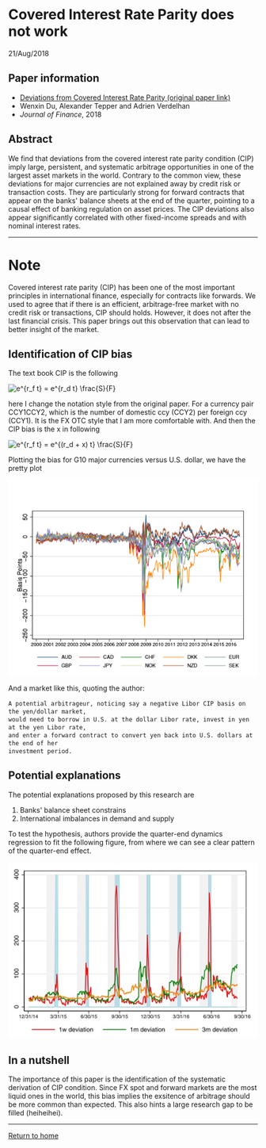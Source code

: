 # Covered Interest Rate Parity does not work
21/Aug/2018

## Paper information
- [Deviations from Covered Interest Rate Parity (original paper link)](http://www.nber.org/papers/w23170)
- Wenxin Du, Alexander Tepper and Adrien Verdelhan
- _Journal of Finance_, 2018

## Abstract
We find that deviations from the covered interest rate parity condition (CIP) imply large, persistent, and systematic arbitrage opportunities in one of the largest asset markets in the world. Contrary to the common view, these deviations for major currencies are not explained away by credit risk or transaction costs. They are particularly strong for forward contracts that appear on the banks' balance sheets at the end of the quarter, pointing to a causal effect of banking regulation on asset prices. The CIP deviations also appear significantly correlated with other fixed-income spreads and with nominal interest rates. 

---

# Note
Covered interest rate parity (CIP) has been one of the most important principles in international finance, especially for contracts like forwards. We used to agree that if there is an efficient, arbitrage-free market with no credit risk or transactions, CIP should holds. However, it does not after the last financial crisis. This paper brings out this observation that can lead to better insight of the market.

## Identification of CIP bias
The text book CIP is the following

<img src="http://latex.codecogs.com/gif.latex?e^{r_f&space;t}&space;=&space;e^{r_d&space;t}&space;\frac{S}{F}" title="e^{r_f t} = e^{r_d t} \frac{S}{F}" />

here I change the notation style from the original paper. For a currency pair CCY1CCY2, which is the number of domestic ccy (CCY2) per foreign ccy (CCY1). It is the FX OTC style that I am more comfortable with. And then the CIP bias is the x in following

<img src="http://latex.codecogs.com/gif.latex?e^{r_f&space;t}&space;=&space;e^{(r_d&space;&plus;&space;x)&space;t}&space;\frac{S}{F}" title="e^{r_f t} = e^{(r_d + x) t} \frac{S}{F}" />

Plotting the bias for G10 major currencies versus U.S. dollar, we have the pretty plot

![bias](/docs/dtv2018.png)

And a market like this, quoting the author:
```
A potential arbitrageur, noticing say a negative Libor CIP basis on the yen/dollar market, 
would need to borrow in U.S. at the dollar Libor rate, invest in yen at the yen Libor rate, 
and enter a forward contract to convert yen back into U.S. dollars at the end of her 
investment period.
```

## Potential explanations
The potential explanations proposed by this research are
1. Banks' balance sheet constrains
2. International imbalances in demand and supply

To test the hypothesis, authors provide the quarter-end dynamics regression to fit the following figure, from where we can see a clear pattern of the quarter-end effect.

![quarterend](/docs/dvt20182.jpeg)

## In a nutshell
The importance of this paper is the identification of the systematic derivation of CIP condition. Since FX spot and forward markets are the most liquid ones in the world, this bias implies the exsitence of arbitrage should be more common than expected. This also hints a large research gap to be filled (heiheihei).

---
[Return to home](../README.md)
